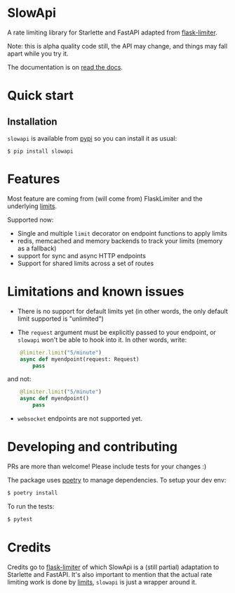 # SlowApi

A rate limiting library for Starlette and FastAPI adapted from [flask-limiter](http://github.com/alisaifee/flask-limiter).

Note: this is alpha quality code still, the API may change, and things may fall apart while you try it.

The documentation is on [read the docs](https://slowapi.readthedocs.io/en/latest/).

# Quick start

## Installation

`slowapi` is available from [pypi](https://pypi.org/project/slowapi/) so you can install it as usual:

```
$ pip install slowapi
```

# Features

Most feature are coming from (will come from) FlaskLimiter and the underlying [limits](https://limits.readthedocs.io/).

Supported now:
- Single and multiple `limit` decorator on endpoint functions to apply limits
- redis, memcached and memory backends to track your limits (memory as a fallback)
- support for sync and async HTTP endpoints
- Support for shared limits across a set of routes


# Limitations and known issues

  * There is no support for default limits yet (in other words, the only default limit supported is "unlimited")

  * The `request` argument must be explicitly passed to your endpoint, or `slowapi` won't be able to hook into it. In other words, write:

```python
    @limiter.limit("5/minute")
    async def myendpoint(request: Request)
        pass
```

and not:

```python
    @limiter.limit("5/minute")
    async def myendpoint()
        pass
```

  * `websocket` endpoints are not supported yet.

# Developing and contributing

PRs are more than welcome! Please include tests for your changes :)

The package uses [poetry](https://python-poetry.org) to manage dependencies. To setup your dev env:

```bash
$ poetry install
```

To run the tests:
```bash
$ pytest
```

# Credits

Credits go to [flask-limiter](https://github.com/alisaifee/flask-limiter) of which SlowApi is a (still partial) adaptation to Starlette and FastAPI.
It's also important to mention that the actual rate limiting work is done by [limits](https://github.com/alisaifee/limits/), `slowapi` is just a wrapper around it.

